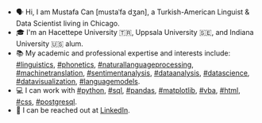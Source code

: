 - 🗣️ Hi, I am Mustafa Can [mustaˈfa dʒan], a Turkish-American Linguist & Data Scientist living in Chicago.
- 🎓 I'm an Hacettepe University 🇹🇷, Uppsala University 🇸🇪, and Indiana University 🇺🇸 alum.
- 📚 My academic and professional expertise and interests include:
[#linguistics](https://github.com/topics/linguistics), [#phonetics](https://github.com/topics/phonetics), [#naturallanguageprocessing](https://github.com/topics/naturallanguageprocessing), [#machinetranslation](https://github.com/topics/machinetranslation), [#sentimentanalysis](https://github.com/topics/sentimentanalysis), [#dataanalysis](https://github.com/topics/dataanalysis), [#datascience](https://github.com/topics/datascience), [#datavisualization](https://github.com/topics/datavisualization), [#languagemodels](https://github.com/topics/languagemodels).
- 💻 I can work with [#python](https://github.com/topics/python), [#sql](https://github.com/topics/sql), [#pandas](https://github.com/topics/pandas), [#matplotlib](https://github.com/topics/matplotlib), [#vba](https://github.com/topics/vba), [#html](https://github.com/topics/html), [#css](https://github.com/topics/css), [#postgresql](https://github.com/topics/postgresql).
- 📨 I can be reached out at [LinkedIn](https://www.linkedin.com/in/mustafacanayter/).
<!---
mustafacanayter/mustafacanayter is a ✨ special ✨ repository because its `README.md` (this file) appears on your GitHub profile.
You can click the Preview link to take a look at your changes.
--->
